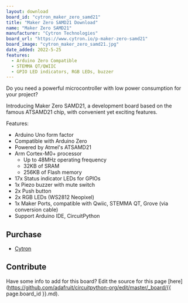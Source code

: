```yaml
---
layout: download
board_id: "cytron_maker_zero_samd21"
title: "Maker Zero SAMD21 Download"
name: "Maker Zero SAMD21"
manufacturer: "Cytron Technologies"
board_url: "https://www.cytron.io/p-maker-zero-samd21"
board_image: "cytron_maker_zero_samd21.jpg"
date_added: 2022-5-25
features:
  - Arduino Zero Compatible
  - STEMMA QT/QWIIC
  - GPIO LED indicators, RGB LEDs, buzzer
---
```


Do you need a powerful microcontroller with low power consumption for your project?

Introducing Maker Zero SAMD21, a development board based on the famous ATSAMD21 chip, with convenient yet exciting features. 

Features:
  - Arduino Uno form factor
  - Compatible with Arduino Zero
  - Powered by Atmel's ATSAMD21
  - Arm Cortex-M0+ processor
    - Up to 48MHz operating frequency
    - 32KB of SRAM
    - 256KB of Flash memory
  - 17x Status indicator LEDs for GPIOs
  - 1x Piezo buzzer with mute switch
  - 2x Push button
  - 2x RGB LEDs (WS2812 Neopixel)
  - 1x Maker Ports, compatible with Qwiic, STEMMA QT, Grove (via conversion cable)
  - Support Arduino IDE, CircuitPython


## Purchase
* [Cytron](https://my.cytron.io/p-maker-zero-samd21)

## Contribute

Have some info to add for this board? Edit the source for this page [here](https://github.com/adafruit/circuitpython-org/edit/master/_board/{{ page.board_id }}.md).
